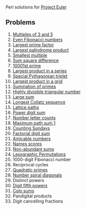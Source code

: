 Perl solutions for [Project Euler](https://projecteuler.net/)
## Problems

1. [Multiples of 3 and 5](https://github.com/Lentosy/Project-Euler/blob/master/1-9/problem1.pl)
2. [Even Fibonacci numbers](https://github.com/Lentosy/Project-Euler/blob/master/1-9/problem2.pl)
3. [Largest prime factor](https://github.com/Lentosy/Project-Euler/blob/master/1-9/problem3.pl)
4. [Largest palindrome product](https://github.com/Lentosy/Project-Euler/blob/master/1-9/problem4.pl)
5. [Smallest multiple](https://github.com/Lentosy/Project-Euler/blob/master/1-9/problem5.pl)
6. [Sum square difference](https://github.com/Lentosy/Project-Euler/blob/master/1-9/problem6.pl)
7. [10001st prime](https://github.com/Lentosy/Project-Euler/blob/master/1-9/problem7.pl)
8. [Largest product in a series](https://github.com/Lentosy/Project-Euler/blob/master/1-9/problem8.pl)
9. [Special Pythagorean triplet](https://github.com/Lentosy/Project-Euler/blob/master/1-9/problem9.pl)
10. [Largest product in a grid](https://github.com/Lentosy/Project-Euler/blob/master/10-19/problem10.pl)
11. [Summation of primes](https://github.com/Lentosy/Project-Euler/blob/master/10-19/problem11.pl)
12. [Highly divisible triangular number](https://github.com/Lentosy/Project-Euler/blob/master/10-19/problem12.cpp)
13. [Large sum](https://github.com/Lentosy/Project-Euler/blob/master/10-19/problem13.pl)
14. [Longest Collatz sequence](https://github.com/Lentosy/Project-Euler/blob/master/10-19/problem14.pl)
15. [Lattice paths](https://github.com/Lentosy/Project-Euler/blob/master/10-19/problem15.pl)
16. [Power digit sum](https://github.com/Lentosy/Project-Euler/blob/master/10-19/problem16.pl)
17. [Number letter counts](https://github.com/Lentosy/Project-Euler/blob/master/10-19/problem17.pl)
18. [Maximum path sum 1](https://github.com/Lentosy/Project-Euler/blob/master/10-19/problem18.pl)
19. [Counting Sundays](https://github.com/Lentosy/Project-Euler/blob/master/10-19/problem19.pl)
20. [Factorial digit sum](https://github.com/Lentosy/Project-Euler/blob/master/20-29/problem20.pl)
21. [Amicable numbers](https://github.com/Lentosy/Project-Euler/blob/master/20-29/problem21.pl)
22. [Names scores](https://github.com/Lentosy/Project-Euler/blob/master/20-29/problem22.pl)
23. [Non-abundant sums](https://github.com/Lentosy/Project-Euler/blob/master/20-29/problem23.cpp)
24. [Lexographic Permutations](https://github.com/Lentosy/Project-Euler/blob/master/20-29/problem24.pl)
25. 1000-digit Fibonacci number
26. Reciprocal cycles
27. [Quadratic primes](https://github.com/Lentosy/Project-Euler/blob/master/20-29/problem27.cpp)
28. [Number spiral diagonals](https://github.com/Lentosy/Project-Euler/blob/master/20-29/problem28.cpp)
29. Distinct powers
30. [Digit fifth powers](https://github.com/Lentosy/Project-Euler/blob/master/30-39/problem30.cpp)
31. [Coin sums](https://github.com/Lentosy/Project-Euler/blob/master/30-39/problem31.cpp)
32. Pandigital products
33. Digit cancelling fractions

